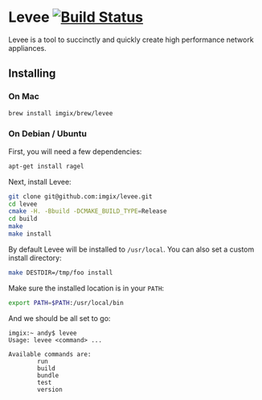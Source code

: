 # Levee [![Build Status](https://travis-ci.org/imgix/levee.png?branch=master)](https://travis-ci.org/imgix/levee)

Levee is a tool to succinctly and quickly create high performance network
appliances.

## Installing

### On Mac

```bash
brew install imgix/brew/levee
```

### On Debian / Ubuntu

First, you will need a few dependencies:

```bash
apt-get install ragel
```

Next, install Levee:

```bash
git clone git@github.com:imgix/levee.git
cd levee
cmake -H. -Bbuild -DCMAKE_BUILD_TYPE=Release
cd build
make
make install
```

By default Levee will be installed to `/usr/local`. You can also set a custom
install directory:

```bash
make DESTDIR=/tmp/foo install
```

Make sure the installed location is in your `PATH`:

```bash
export PATH=$PATH:/usr/local/bin
```

And we should be all set to go:

```
imgix:~ andy$ levee
Usage: levee <command> ...

Available commands are:
        run
        build
        bundle
        test
        version
```


